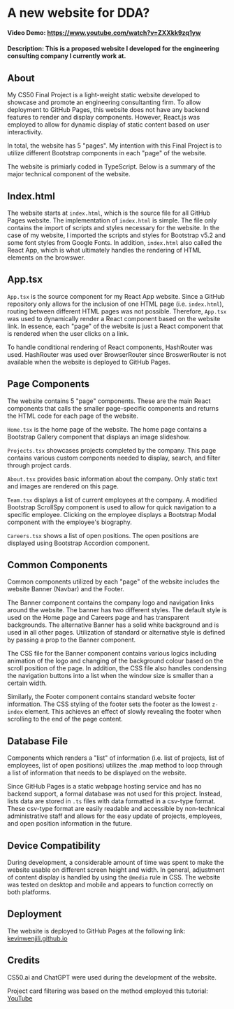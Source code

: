 # A new website for DDA?

#### Video Demo: https://www.youtube.com/watch?v=ZXXkk9zq1yw

#### Description: This is a proposed website I developed for the engineering consulting company I currently work at.

## About

My CS50 Final Project is a light-weight static website developed to showcase and promote an engineering consultanting firm. To allow deployment to GitHub Pages, this website does not have any backend features to render and display components. However, React.js was employed to allow for dynamic display of static content based on user interactivity.

In total, the website has 5 "pages". My intention with this Final Project is to utilize different Bootstrap components in each "page" of the website.

The website is primiarly coded in TypeScript. Below is a summary of the major technical component of the website.

## Index.html

The website starts at `index.html`, which is the source file for all GitHub Pages website. The implementation of `index.html` is simple. The file only contains the import of scripts and styles necessary for the website. In the case of my website, I imported the scripts and styles for Bootstrap v5.2 and some font styles from Google Fonts. In addition, `index.html` also called the React App, which is what ultimately handles the rendering of HTML elements on the browswer.

## App.tsx

`App.tsx` is the source component for my React App website. Since a GitHub repository only allows for the inclusion of one HTML page (i.e. `index.html`), routing between different HTML pages was not possible. Therefore, `App.tsx` was used to dynamically render a React component based on the website link. In essence, each "page" of the website is just a React component that is rendered when the user clicks on a link.

To handle conditional rendering of React components, HashRouter was used. HashRouter was used over BrowserRouter since BroswerRouter is not available when the website is deployed to GitHub Pages.

## Page Components

The website contains 5 "page" components. These are the main React components that calls the smaller page-specific components and returns the HTML code for each page of the website.

`Home.tsx` is the home page of the website. The home page contains a Bootstrap Gallery component that displays an image slideshow.

`Projects.tsx` showcases projects completed by the company. This page contains various custom components needed to display, search, and filter through project cards.

`About.tsx` provides basic information about the company. Only static text and images are rendered on this page.

`Team.tsx` displays a list of current employees at the company. A modified Bootstrap ScrollSpy component is used to allow for quick navigation to a specific employee. Clicking on the employee displays a Bootstrap Modal component with the employee's biography.

`Careers.tsx` shows a list of open positions. The open positions are displayed using Bootstrap Accordion component.

## Common Components

Common components utilized by each "page" of the website includes the website Banner (Navbar) and the Footer.

The Banner component contains the company logo and navigation links around the website. The banner has two different styles. The default style is used on the Home page and Careers page and has transparent backgrounds. The alternative Banner has a solid white background and is used in all other pages. Utilization of standard or alternative style is defined by passing a prop to the Banner component.

The CSS file for the Banner component contains various logics including animation of the logo and changing of the background colour based on the scroll position of the page. In addition, the CSS file also handles condensing the navigation buttons into a list when the window size is smaller than a certain width.

Similarly, the Footer component contains standard website footer information. The CSS styling of the footer sets the footer as the lowest `z-index` element. This achieves an effect of slowly revealing the footer when scrolling to the end of the page content.

## Database File

Components which renders a "list" of information (i.e. list of projects, list of employees, list of open positions) utilizes the .map method to loop through a list of information that needs to be displayed on the website.

Since GitHub Pages is a static webpage hosting service and has no backend support, a formal database was not used for this project. Instead, lists data are stored in `.ts` files with data formatted in a csv-type format. These csv-type format are easily readable and accessible by non-technical administrative staff and allows for the easy update of projects, employees, and open position information in the future.

## Device Compatibility

During development, a considerable amount of time was spent to make the website usable on different screen height and width. In general, adjustment of content display is handled by using the `@media` rule in CSS. The website was tested on desktop and mobile and appears to function correctly on both platforms.

## Deployment

The website is deployed to GitHub Pages at the following link:
[kevinwenjili.github.io](https://kevinwenjili.github.io/dda-website/)

## Credits

CS50.ai and ChatGPT were used during the development of the website.

Project card filtering was based on the method employed this tutorial: [YouTube](https://www.youtube.com/watch?v=lfm_Hu0hEms)
